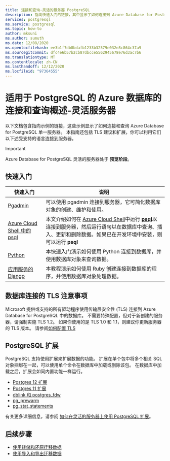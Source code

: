 ```yaml
---
title: 连接和查询-灵活的服务器 PostgreSQL
description: 指向快速入门的链接，其中显示了如何连接到 Azure Database for PostgreSQL 灵活的服务器并运行查询。
services: postgresql
ms.service: postgresql
ms.topic: how-to
author: mksuni
ms.author: sumuth
ms.date: 12/08/2020
ms.openlocfilehash: ee3b1f7db8bdafb1233b32579e032e8c864c37a9
ms.sourcegitcommit: dfc4e6b57b2cb87dbcce5562945678e76d3ac7b6
ms.translationtype: MT
ms.contentlocale: zh-CN
ms.lasthandoff: 12/12/2020
ms.locfileid: "97364555"
---
```

# <a name="connect-and-query-overview-for-azure-database-for-postgresql--flexible-server"></a>适用于 PostgreSQL 的 Azure 数据库的连接和查询概述-灵活服务器

以下文档包含指向示例的链接，这些示例显示了如何连接和查询 Azure Database for PostgreSQL 单一服务器。 本指南还包括 TLS 建议和扩展，你可以利用它们以下述受支持的语言连接到服务器。

>[!IMPORTANT]
> Azure Database for PostgreSQL 灵活的服务器处于 **预览阶段**。

## <a name="quickstarts"></a>快速入门

| 快速入门 | 说明 |
|---|---|
|[Pgadmin](https://www.pgadmin.org/)|可以使用 pgadmin 连接到服务器，它可简化数据库对象的创建、维护和使用。|
|[Azure Cloud Shell 中的 psql](./quickstart-create-server-cli.md#connect-using-postgresql-command-line-client)|本文介绍如何在 [Azure Cloud Shell](../../cloud-shell/overview.md)中运行 [**psql**](https://www.postgresql.org/docs/current/static/app-psql.html)以连接到服务器，然后运行语句以在数据库中查询、插入、更新和删除数据。如果已在开发环境中安装，则可以运行 **psql**|
|[Python](connect-python.md)|本快速入门演示如何使用 Python 连接到数据库，并使用数据库对象来查询数据。 |
|[应用服务的 Django](tutorial-django-app-service-postgres.md)|本教程演示如何使用 Ruby 创建连接到数据库的程序，并使用数据库对象处理数据。|

## <a name="tls-considerations-for-database-connectivity"></a>数据库连接的 TLS 注意事项

Microsoft 提供或支持的所有驱动程序使用传输层安全性 (TLS) 连接到 Azure Database for PostgreSQL 中的数据库。 不需要特殊配置，但对于新创建的服务器，请强制实施 TLS 1.2。 如果你使用的是 TLS 1.0 和 1.1，则建议你更新服务器的 TLS 版本。 请参阅[如何配置 TLS](how-to-connect-tls-ssl.md)

## <a name="postgresql-extensions"></a>PostgreSQL 扩展

PostgreSQL 支持使用扩展来扩展数据的功能。 扩展在单个包中将多个相关 SQL 对象捆绑在一起，可以使用单个命令在数据库中加载或删除该包。 在数据库中加载之后，扩展会如同内置功能一样运行。

- [Postgres 12 扩展](./concepts-extensions.md#postgres-12-extensions)
- [Postgres 11 扩展](./concepts-extensions.md#postgres-11-extensions)
- [dblink 和 postgres_fdw](./concepts-extensions.md#dblink-and-postgres_fdw)
- [pg_prewarm](./concepts-extensions.md#pg_prewarm)
- [pg_stat_statements](./concepts-extensions.md#pg_stat_statements)

有关更多详细信息，请参阅 [如何在灵活的服务器上使用 PostgreSQL 扩展](concepts-extensions.md)。

## <a name="next-steps"></a>后续步骤

- [使用转储和还原迁移数据](../howto-migrate-using-dump-and-restore.md)
- [使用导入和导出迁移数据](../howto-migrate-using-export-and-import.md)
